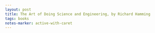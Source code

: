 ```yaml
---
layout: post
title: The Art of Doing Science and Engineering, by Richard Hamming
tags: books
notes-marker: active-with-caret
---
```

